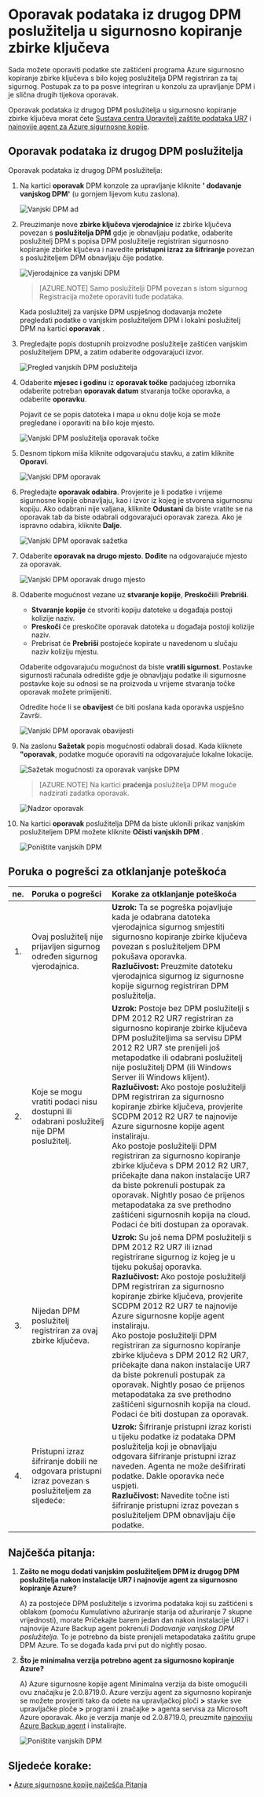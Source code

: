 <properties
    pageTitle="Oporavak podataka iz drugog DPM poslužitelja u sigurnosno kopiranje zbirke ključeva | Microsoft Azure"
    description="Oporavak podataka ste zaštićeni programa Azure sigurnosno kopiranje zbirke ključeva s bilo kojeg poslužitelja DPM registriran za taj sigurnog."
    services="backup"
    documentationCenter=""
    authors="nkolli1"
    manager="shreeshd"
    editor=""/>

<tags
    ms.service="backup"
    ms.workload="storage-backup-recovery"
    ms.tgt_pltfrm="na"
    ms.devlang="na"
    ms.topic="article"
    ms.date="08/08/2016"
    ms.author="giridham;jimpark;trinadhk;markgal"/>

# <a name="recovering-data-from-another-dpm-server-in-the-backup-vault"></a>Oporavak podataka iz drugog DPM poslužitelja u sigurnosno kopiranje zbirke ključeva
Sada možete oporaviti podatke ste zaštićeni programa Azure sigurnosno kopiranje zbirke ključeva s bilo kojeg poslužitelja DPM registriran za taj sigurnog. Postupak za to pa posve integriran u konzolu za upravljanje DPM i je slična drugih tijekova oporavak.

Oporavak podataka iz drugog DPM poslužitelja u sigurnosno kopiranje zbirke ključeva morat ćete [Sustava centra Upravitelj zaštite podataka UR7](https://support.microsoft.com/en-us/kb/3065246) i [najnovije agent za Azure sigurnosne kopije](http://aka.ms/azurebackup_agent).

## <a name="recover-data-from-another-dpm-server"></a>Oporavak podataka iz drugog DPM poslužitelja
Oporavak podataka iz drugog DPM poslužitelja:

1. Na kartici **oporavak** DPM konzole za upravljanje kliknite **' dodavanje vanjskog DPM'** (u gornjem lijevom kutu zaslona).

    ![Vanjski DPM ad](./media/backup-azure-alternate-dpm-server/add-external-dpm.png)

2. Preuzimanje nove **zbirke ključeva vjerodajnice** iz zbirke ključeva povezan s **poslužitelja DPM** gdje je obnavljaju podatke, odaberite poslužitelj DPM s popisa DPM poslužitelje registriran sigurnosno kopiranje zbirke ključeva i navedite **pristupni izraz za šifriranje** povezan s poslužiteljem DPM obnavljaju čije podatke.

    ![Vjerodajnice za vanjski DPM](./media/backup-azure-alternate-dpm-server/external-dpm-credentials.png)

    >[AZURE.NOTE] Samo poslužitelji DPM povezan s istom sigurnog Registracija možete oporaviti tuđe podataka.

    Kada poslužitelj za vanjske DPM uspješnog dodavanja možete pregledati podatke o vanjskim poslužiteljem DPM i lokalni poslužitelj DPM na kartici **oporavak** .

3. Pregledajte popis dostupnih proizvodne poslužitelje zaštićen vanjskim poslužiteljem DPM, a zatim odaberite odgovarajući izvor.

    ![Pregled vanjskih DPM poslužitelja](./media/backup-azure-alternate-dpm-server/browse-external-dpm.png)

4. Odaberite **mjesec i godinu** iz **oporavak točke** padajućeg izbornika odaberite potreban **oporavak datum** stvaranja točke oporavka, a odaberite **oporavku**.

    Pojavit će se popis datoteka i mapa u oknu dolje koja se može pregledane i oporaviti na bilo koje mjesto.

    ![Vanjski DPM poslužitelja oporavak točke](./media/backup-azure-alternate-dpm-server/external-dpm-recoverypoint.png)

5. Desnom tipkom miša kliknite odgovarajuću stavku, a zatim kliknite **Oporavi**.

    ![Vanjski DPM oporavak](./media/backup-azure-alternate-dpm-server/recover.png)

6. Pregledajte **oporavak odabira**. Provjerite je li podatke i vrijeme sigurnosne kopije obnavljaju, kao i izvor iz kojeg je stvorena sigurnosnu kopiju. Ako odabrani nije valjana, kliknite **Odustani** da biste vratite se na oporavak tab da biste odabrali odgovarajući oporavak zareza. Ako je ispravno odabira, kliknite **Dalje**.

    ![Vanjski DPM oporavak sažetka](./media/backup-azure-alternate-dpm-server/external-dpm-recovery-summary.png)

7. Odaberite **oporavak na drugo mjesto**. **Dođite** na odgovarajuće mjesto za oporavak.

    ![Vanjski DPM oporavak drugo mjesto](./media/backup-azure-alternate-dpm-server/external-dpm-recovery-alternate-location.png)

8. Odaberite mogućnost vezane uz **stvaranje kopije**, **Preskoči**ili **Prebriši**.
    - **Stvaranje kopije** će stvoriti kopiju datoteke u događaja postoji kolizije naziv.
    - **Preskoči** će preskočite oporavak datoteka u događaja postoji kolizije naziv.
    - Prebrisat će **Prebriši** postojeće kopirate u navedenom u slučaju naziv koliziju mjestu.

    Odaberite odgovarajuću mogućnost da biste **vratili sigurnost**. Postavke sigurnosti računala odredište gdje je obnavljaju podatke ili sigurnosne postavke koje su odnosi se na proizvoda u vrijeme stvaranja točke oporavak možete primijeniti.

    Odredite hoće li se **obavijest** će biti poslana kada oporavka uspješno Završi.

    ![Vanjski DPM oporavak obavijesti](./media/backup-azure-alternate-dpm-server/external-dpm-recovery-notifications.png)

9. Na zaslonu **Sažetak** popis mogućnosti odabrali dosad. Kada kliknete **"oporavak**, podatke moguće oporaviti na odgovarajuće lokalne lokacije.

    ![Sažetak mogućnosti za oporavak vanjske DPM](./media/backup-azure-alternate-dpm-server/external-dpm-recovery-options-summary.png)

    >[AZURE.NOTE] Na kartici **praćenja** poslužitelja DPM moguće nadzirati zadatka oporavak.

    ![Nadzor oporavak](./media/backup-azure-alternate-dpm-server/monitoring-recovery.png)

10. Na kartici **oporavak** poslužitelja DPM da biste uklonili prikaz vanjskim poslužiteljem DPM možete kliknite **Očisti vanjskih DPM** .

    ![Poništite vanjskih DPM](./media/backup-azure-alternate-dpm-server/clear-external-dpm.png)

## <a name="troubleshooting-error-messages"></a>Poruka o pogrešci za otklanjanje poteškoća
|ne. |  Poruka o pogrešci | Korake za otklanjanje poteškoća |
| :-------------: |:-------------| :-----|
|1.|        Ovaj poslužitelj nije prijavljen sigurnog određen sigurnog vjerodajnica.|  **Uzrok:** Ta se pogreška pojavljuje kada je odabrana datoteka vjerodajnica sigurnog smjestiti sigurnosno kopiranje zbirke ključeva povezan s poslužiteljem DPM pokušava oporavka. <br> **Razlučivost:** Preuzmite datoteku vjerodajnica sigurnog iz sigurnosne kopije sigurnog registriran DPM poslužitelja.|
|2.|        Koje se mogu vratiti podaci nisu dostupni ili odabrani poslužitelj nije DPM poslužitelj.|   **Uzrok:** Postoje bez DPM poslužitelji s DPM 2012 R2 UR7 registriran za sigurnosno kopiranje zbirke ključeva DPM poslužiteljima sa servisu DPM 2012 R2 UR7 ste prenijeli još metapodatke ili odabrani poslužitelj nije poslužitelj DPM (ili Windows Server ili Windows klijent). <br> **Razlučivost:** Ako postoje poslužitelji DPM registriran za sigurnosno kopiranje zbirke ključeva, provjerite SCDPM 2012 R2 UR7 te najnovije Azure sigurnosne kopije agent instaliraju. <br>Ako postoje poslužitelji DPM registriran za sigurnosno kopiranje zbirke ključeva s DPM 2012 R2 UR7, pričekajte dana nakon instalacije UR7 da biste pokrenuli postupak za oporavak. Nightly posao će prijenos metapodataka za sve prethodno zaštićeni sigurnosnih kopija na cloud. Podaci će biti dostupan za oporavak.|
|3.|        Nijedan DPM poslužitelj registriran za ovaj zbirke ključeva.|   **Uzrok:** Su još nema DPM poslužitelji s DPM 2012 R2 UR7 ili iznad registrirane sigurnog iz kojeg je u tijeku pokušaj oporavka.<br>**Razlučivost:** Ako postoje poslužitelji DPM registriran za sigurnosno kopiranje zbirke ključeva, provjerite SCDPM 2012 R2 UR7 te najnovije Azure sigurnosne kopije agent instaliraju.<br>Ako postoje poslužitelji DPM registriran za sigurnosno kopiranje zbirke ključeva s DPM 2012 R2 UR7, pričekajte dana nakon instalacije UR7 da biste pokrenuli postupak za oporavak. Nightly posao će prijenos metapodataka za sve prethodno zaštićeni sigurnosnih kopija na cloud. Podaci će biti dostupan za oporavak.|
|4.|        Pristupni izraz šifriranje dobili ne odgovara pristupni izraz povezan s poslužiteljem za sljedeće:**<server name>**|  **Uzrok:** Šifriranje pristupni izraz koristi u tijeku podatke iz podataka DPM poslužitelja koji je obnavljaju odgovara šifriranje pristupni izraz naveden. Agenta ne može dešifrirati podatke. Dakle oporavka neće uspjeti.<br>**Razlučivost:** Navedite točne isti šifriranje pristupni izraz povezan s poslužiteljem DPM obnavljaju čije podatke.|

## <a name="frequently-asked-questions"></a>Najčešća pitanja:
1. **Zašto ne mogu dodati vanjskim poslužiteljem DPM iz drugog DPM poslužitelja nakon instalacije UR7 i najnovije agent za sigurnosno kopiranje Azure?**

    A) za postojeće DPM poslužitelje s izvorima podataka koji su zaštićeni s oblakom (pomoću Kumulativno ažuriranje starija od ažuriranje 7 skupne vrijednosti), morate Pričekajte barem jedan dan nakon instalacije UR7 i najnovije Azure Backup agent pokrenuli *Dodavanje vanjskog DPM poslužitelja*. To je potrebno da biste prenijeli metapodataka zaštitu grupe DPM Azure. To se događa kada prvi put do nightly posao.

2. **Što je minimalna verzija potrebno agent za sigurnosno kopiranje Azure?**

    A) Azure sigurnosne kopije agent Minimalna verzija da biste omogućili ovu značajku je 2.0.8719.0.  Azure verziju agent za sigurnosno kopiranje se možete provjeriti tako da odete na upravljačkoj ploči **>** stavke sve upravljačke ploče **>** programi i značajke **>** agenta servisa za Microsoft Azure oporavak. Ako je verzija manje od 2.0.8719.0, preuzmite [najnoviju Azure Backup agent](https://go.microsoft.com/fwLink/?LinkID=288905) i instalirajte.

    ![Poništite vanjskih DPM](./media/backup-azure-alternate-dpm-server/external-dpm-azurebackupagentversion.png)

## <a name="next-steps"></a>Sljedeće korake:
• [Azure sigurnosne kopije najčešća Pitanja](backup-azure-backup-faq.md)

